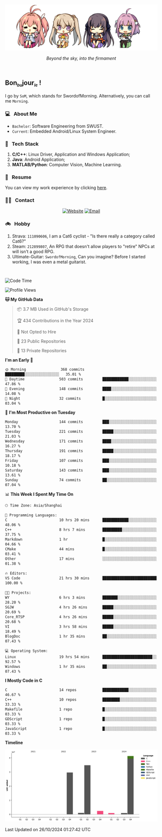 <img src="./pic/Aokana.png">
<p align="center"><em>Beyond the sky, into the firmament</em></p>

<br/>

## Bon<sub><em><font size=2>bu</font></em></sub>jour<sub><em><font size=2>le</font></em></sub> !

I go by `SoM`, which stands for SwordofMorning. Alternatively, you can call me `Morning`.

### 💻 &nbsp; About Me

- `Bachelor`: Software Engineering from SWUST.
- `Current`: Embedded Android/Linux System Engineer.

### 🔧 &nbsp; Tech Stack

1. **C/C++**: Linux Driver, Application and Windows Application;
2. **Java**: Android Application;
3. **MATLAB/Python**: Computer Vision, Machine Learning.

### 📝 &nbsp; Resume

You can view my work experience by clicking <a href="https://swordofmorning.com/index.php/contact/">here</a>.

### 🤝🏻 &nbsp; Contact

<p align="center">
<a href="https://swordofmorning.com/"><img alt="Website" src="https://img.shields.io/badge/Website-swordofmorning.com-blue?style=flat-square&logo=google-chrome"></a>
<a href="mailto:master@xiaojintao.email
"><img alt="Email" src="https://img.shields.io/badge/Email-master@xiaojintao.email-blue?style=flat-square&logo=gmail"></a>
</p>

### 🚲 &nbsp; Hobby

1. Strava: `111090606`, I am a Cat6 cyclist - "Is there really a category called Cat6?"
2. Steam: `212899807`, An RPG that doesn't allow players to "retire" NPCs at will isn't a good RPG.
3. Ultimate-Guitar: `SwordofMorning`, Can you imagine? Before I started working, I was even a metal guitarist.

<br/>

<!--START_SECTION:waka-->
![Code Time](http://img.shields.io/badge/Code%20Time-251%20hrs%2027%20mins-blue)

![Profile Views](http://img.shields.io/badge/Profile%20Views-0-blue)

**🐱 My GitHub Data** 

> 📦 3.7 MB Used in GitHub's Storage 
 > 
> 🏆 434 Contributions in the Year 2024
 > 
> 🚫 Not Opted to Hire
 > 
> 📜 23 Public Repositories 
 > 
> 🔑 13 Private Repositories 
 > 
**I'm an Early 🐤** 

```text
🌞 Morning                368 commits         █████████░░░░░░░░░░░░░░░░   35.01 % 
🌆 Daytime                503 commits         ████████████░░░░░░░░░░░░░   47.86 % 
🌃 Evening                148 commits         ████░░░░░░░░░░░░░░░░░░░░░   14.08 % 
🌙 Night                  32 commits          █░░░░░░░░░░░░░░░░░░░░░░░░   03.04 % 
```
📅 **I'm Most Productive on Tuesday** 

```text
Monday                   144 commits         ███░░░░░░░░░░░░░░░░░░░░░░   13.70 % 
Tuesday                  221 commits         █████░░░░░░░░░░░░░░░░░░░░   21.03 % 
Wednesday                171 commits         ████░░░░░░░░░░░░░░░░░░░░░   16.27 % 
Thursday                 191 commits         █████░░░░░░░░░░░░░░░░░░░░   18.17 % 
Friday                   107 commits         ███░░░░░░░░░░░░░░░░░░░░░░   10.18 % 
Saturday                 143 commits         ███░░░░░░░░░░░░░░░░░░░░░░   13.61 % 
Sunday                   74 commits          ██░░░░░░░░░░░░░░░░░░░░░░░   07.04 % 
```


📊 **This Week I Spent My Time On** 

```text
🕑︎ Time Zone: Asia/Shanghai

💬 Programming Languages: 
C                        10 hrs 20 mins      ████████████░░░░░░░░░░░░░   48.06 % 
C++                      8 hrs 7 mins        █████████░░░░░░░░░░░░░░░░   37.75 % 
Markdown                 1 hr                █░░░░░░░░░░░░░░░░░░░░░░░░   04.66 % 
CMake                    44 mins             █░░░░░░░░░░░░░░░░░░░░░░░░   03.41 % 
Other                    17 mins             ░░░░░░░░░░░░░░░░░░░░░░░░░   01.38 % 

🔥 Editors: 
VS Code                  21 hrs 30 mins      █████████████████████████   100.00 % 

🐱‍💻 Projects: 
WY                       6 hrs 3 mins        ███████░░░░░░░░░░░░░░░░░░   28.20 % 
SGJW                     4 hrs 26 mins       █████░░░░░░░░░░░░░░░░░░░░   20.69 % 
Core_RTSP                4 hrs 26 mins       █████░░░░░░░░░░░░░░░░░░░░   20.68 % 
VI                       3 hrs 58 mins       █████░░░░░░░░░░░░░░░░░░░░   18.49 % 
BlogDoc                  1 hr 35 mins        ██░░░░░░░░░░░░░░░░░░░░░░░   07.43 % 

💻 Operating System: 
Linux                    19 hrs 54 mins      ███████████████████████░░   92.57 % 
Windows                  1 hr 35 mins        ██░░░░░░░░░░░░░░░░░░░░░░░   07.43 % 
```

**I Mostly Code in C** 

```text
C                        14 repos            ████████████░░░░░░░░░░░░░   46.67 % 
C++                      10 repos            ████████░░░░░░░░░░░░░░░░░   33.33 % 
Makefile                 1 repo              █░░░░░░░░░░░░░░░░░░░░░░░░   03.33 % 
GDScript                 1 repo              █░░░░░░░░░░░░░░░░░░░░░░░░   03.33 % 
JavaScript               1 repo              █░░░░░░░░░░░░░░░░░░░░░░░░   03.33 % 
```



**Timeline**

![Lines of Code chart](https://raw.githubusercontent.com/SwordofMorning/SwordofMorning/main/assets/bar_graph.png)


 Last Updated on 26/10/2024 01:27:42 UTC
<!--END_SECTION:waka-->
